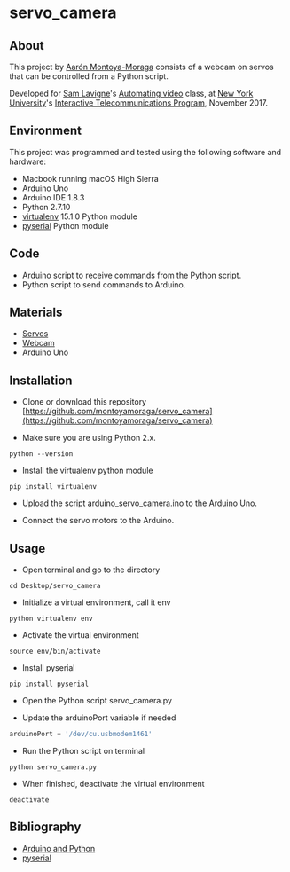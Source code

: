 # servo_camera

## About

This project by [Aarón Montoya-Moraga](http://montoyamoraga.io/) consists of a webcam on servos that can be controlled from a Python script.

Developed for [Sam Lavigne](http://lav.io/)'s [Automating video](https://github.com/antiboredom/automating-video-itp) class, at [New York University](http://www.nyu.edu/)'s [Interactive Telecommunications Program](https://tisch.nyu.edu/itp), November 2017.

## Environment

This project was programmed and tested using the following software and hardware:

* Macbook running macOS High Sierra
* Arduino Uno
* Arduino IDE 1.8.3
* Python 2.7.10
* [virtualenv](https://virtualenv.pypa.io/en/stable/) 15.1.0 Python module
* [pyserial](https://github.com/pyserial/pyserial) Python module

## Code

* Arduino script to receive commands from the Python script.
* Python script to send commands to Arduino.

## Materials

* [Servos](https://www.adafruit.com/product/1967)
* [Webcam]()
* Arduino Uno

## Installation

* Clone or download this repository [https://github.com/montoyamoraga/servo_camera](https://github.com/montoyamoraga/servo_camera)

* Make sure you are using Python 2.x.

```shell
python --version
```

* Install the virtualenv python module

```shell
pip install virtualenv
```

* Upload the script arduino_servo_camera.ino to the Arduino Uno.

* Connect the servo motors to the Arduino.

## Usage

* Open terminal and go to the directory

```shell
cd Desktop/servo_camera
```

* Initialize a virtual environment, call it env

```shell
python virtualenv env
```

* Activate the virtual environment

```shell
source env/bin/activate
```

* Install pyserial

```shell
pip install pyserial
```

* Open the Python script servo_camera.py

* Update the arduinoPort variable if needed

```python
arduinoPort = '/dev/cu.usbmodem1461'
```

* Run the Python script on terminal

```shell
python servo_camera.py
```

* When finished, deactivate the virtual environment

```shell
deactivate
```

## Bibliography

* [Arduino and Python](https://playground.arduino.cc/Interfacing/Python)
* [pyserial](https://github.com/pyserial/pyserial)
